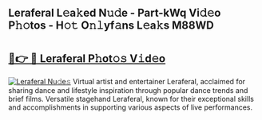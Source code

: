 ## Leraferal L𝚎a𝚔ed N𝚞𝚍e - Part-kWq Vi𝚍𝚎o P𝚑𝚘tos - H𝚘𝚝 O𝚗𝚕yf𝚊ns L𝚎a𝚔s M88WD

# <h2><a href="http://kfdnriu.oniu.top/?m=Leraferal">🔗👉 🔴 Leraferal P𝚑ot𝚘𝚜 V𝚒d𝚎o</a></h2>

[![Leraferal Nu𝚍e𝚜](https://i.imgur.com/0qMVB7G.gif)](http://kfdnriu.oniu.top/?m=Leraferal)
Virtual artist and entertainer Leraferal, acclaimed for sharing dance and lifestyle inspiration through popular dance trends and brief films. Versatile stagehand Leraferal, known for their exceptional skills and accomplishments in supporting various aspects of live performances.  
